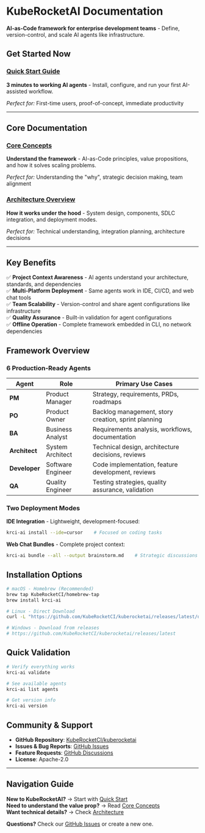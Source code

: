 # KubeRocketAI Documentation

**AI-as-Code framework for enterprise development teams** - Define, version-control, and scale AI agents like infrastructure.

## Get Started Now

### [Quick Start Guide](quick-start.md)

**3 minutes to working AI agents** - Install, configure, and run your first AI-assisted workflow.

*Perfect for:* First-time users, proof-of-concept, immediate productivity

---

## Core Documentation

### [Core Concepts](concepts.md)

**Understand the framework** - AI-as-Code principles, value propositions, and how it solves scaling problems.

*Perfect for:* Understanding the "why", strategic decision making, team alignment

### [Architecture Overview](architecture.md)

**How it works under the hood** - System design, components, SDLC integration, and deployment modes.

*Perfect for:* Technical understanding, integration planning, architecture decisions

---

## Key Benefits

✅ **Project Context Awareness** - AI agents understand your architecture, standards, and dependencies  
✅ **Multi-Platform Deployment** - Same agents work in IDE, CI/CD, and web chat tools  
✅ **Team Scalability** - Version-control and share agent configurations like infrastructure  
✅ **Quality Assurance** - Built-in validation for agent configurations  
✅ **Offline Operation** - Complete framework embedded in CLI, no network dependencies  

## Framework Overview

### 6 Production-Ready Agents

| Agent | Role | Primary Use Cases |
|-------|------|-------------------|
| **PM** | Product Manager | Strategy, requirements, PRDs, roadmaps |
| **PO** | Product Owner | Backlog management, story creation, sprint planning |
| **BA** | Business Analyst | Requirements analysis, workflows, documentation |
| **Architect** | System Architect | Technical design, architecture decisions, reviews |
| **Developer** | Software Engineer | Code implementation, feature development, reviews |
| **QA** | Quality Engineer | Testing strategies, quality assurance, validation |

### Two Deployment Modes

**IDE Integration** - Lightweight, development-focused:

```bash
krci-ai install --ide=cursor    # Focused on coding tasks
```

**Web Chat Bundles** - Complete project context:

```bash
krci-ai bundle --all --output brainstorm.md    # Strategic discussions
```

## Installation Options

```bash
# macOS - Homebrew (Recommended)
brew tap KubeRocketCI/homebrew-tap
brew install krci-ai

# Linux - Direct Download  
curl -L "https://github.com/KubeRocketCI/kuberocketai/releases/latest/download/krci-ai_Linux_x86_64.tar.gz" | tar -xz

# Windows - Download from releases
# https://github.com/KubeRocketCI/kuberocketai/releases/latest
```

## Quick Validation

```bash
# Verify everything works
krci-ai validate

# See available agents
krci-ai list agents

# Get version info
krci-ai version
```

## Community & Support

- **GitHub Repository**: [KubeRocketCI/kuberocketai](https://github.com/KubeRocketCI/kuberocketai)
- **Issues & Bug Reports**: [GitHub Issues](https://github.com/KubeRocketCI/kuberocketai/issues)
- **Feature Requests**: [GitHub Discussions](https://github.com/KubeRocketCI/kuberocketai/discussions)
- **License**: Apache-2.0

---

## Navigation Guide

**New to KubeRocketAI?** → Start with [Quick Start](quick-start.md)  
**Need to understand the value prop?** → Read [Core Concepts](concepts.md)  
**Want technical details?** → Check [Architecture](architecture.md)  

**Questions?** Check our [GitHub Issues](https://github.com/KubeRocketCI/kuberocketai/issues) or create a new one.